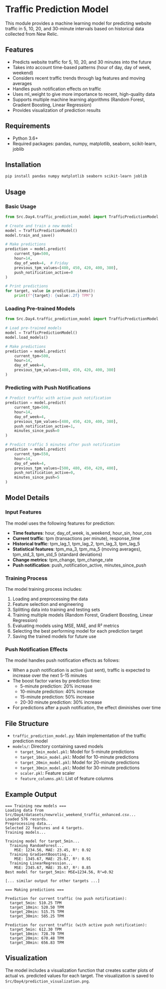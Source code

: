 # Traffic Prediction Model

This module provides a machine learning model for predicting website traffic in 5, 10, 20, and 30-minute intervals based on historical data collected from New Relic.

## Features

- Predicts website traffic for 5, 10, 20, and 30 minutes into the future
- Takes into account time-based patterns (hour of day, day of week, weekend)
- Considers recent traffic trends through lag features and moving averages
- Handles push notification effects on traffic
- Uses ml_weight to give more importance to recent, high-quality data
- Supports multiple machine learning algorithms (Random Forest, Gradient Boosting, Linear Regression)
- Provides visualization of prediction results

## Requirements

- Python 3.6+
- Required packages: pandas, numpy, matplotlib, seaborn, scikit-learn, joblib

## Installation

```bash
pip install pandas numpy matplotlib seaborn scikit-learn joblib
```

## Usage

### Basic Usage

```python
from Src.Day4.traffic_prediction_model import TrafficPredictionModel

# Create and train a new model
model = TrafficPredictionModel()
model.train_and_save()

# Make predictions
prediction = model.predict(
    current_tpm=500,
    hour=14,
    day_of_week=4,  # Friday
    previous_tpm_values=[480, 450, 420, 400, 380],
    push_notification_active=0
)

# Print predictions
for target, value in prediction.items():
    print(f"{target}: {value:.2f} TPM")
```

### Loading Pre-trained Models

```python
from Src.Day4.traffic_prediction_model import TrafficPredictionModel

# Load pre-trained models
model = TrafficPredictionModel()
model.load_models()

# Make predictions
prediction = model.predict(
    current_tpm=500,
    hour=14,
    day_of_week=4,
    previous_tpm_values=[480, 450, 420, 400, 380]
)
```

### Predicting with Push Notifications

```python
# Predict traffic with active push notification
prediction = model.predict(
    current_tpm=500,
    hour=14,
    day_of_week=4,
    previous_tpm_values=[480, 450, 420, 400, 380],
    push_notification_active=1,
    minutes_since_push=0
)

# Predict traffic 5 minutes after push notification
prediction = model.predict(
    current_tpm=550,
    hour=14,
    day_of_week=4,
    previous_tpm_values=[500, 480, 450, 420, 400],
    push_notification_active=0,
    minutes_since_push=5
)
```

## Model Details

### Input Features

The model uses the following features for prediction:

- **Time features**: hour, day_of_week, is_weekend, hour_sin, hour_cos
- **Current traffic**: tpm (transactions per minute), response_time
- **Historical traffic**: tpm_lag_1, tpm_lag_2, tpm_lag_3, tpm_lag_5
- **Statistical features**: tpm_ma_3, tpm_ma_5 (moving averages), tpm_std_3, tpm_std_5 (standard deviations)
- **Change metrics**: tpm_change, tpm_change_rate
- **Push notification**: push_notification_active, minutes_since_push

### Training Process

The model training process includes:

1. Loading and preprocessing the data
2. Feature selection and engineering
3. Splitting data into training and testing sets
4. Training multiple models (Random Forest, Gradient Boosting, Linear Regression)
5. Evaluating models using MSE, MAE, and R² metrics
6. Selecting the best performing model for each prediction target
7. Saving the trained models for future use

### Push Notification Effects

The model handles push notification effects as follows:

- When a push notification is active (just sent), traffic is expected to increase over the next 5-15 minutes
- The boost factor varies by prediction time:
  - 5-minute prediction: 20% increase
  - 10-minute prediction: 40% increase
  - 15-minute prediction: 50% increase
  - 20-30 minute prediction: 30% increase
- For predictions after a push notification, the effect diminishes over time

## File Structure

- `traffic_prediction_model.py`: Main implementation of the traffic prediction model
- `models/`: Directory containing saved models
  - `target_5min_model.pkl`: Model for 5-minute predictions
  - `target_10min_model.pkl`: Model for 10-minute predictions
  - `target_20min_model.pkl`: Model for 20-minute predictions
  - `target_30min_model.pkl`: Model for 30-minute predictions
  - `scaler.pkl`: Feature scaler
  - `feature_columns.pkl`: List of feature columns

## Example Output

```
=== Training new models ===
Loading data from Src/Day4/datasets/newrelic_weekend_traffic_enhanced.csv...
Loaded 576 records.
Preprocessing data...
Selected 22 features and 4 targets.
Training models...

Training model for target_5min...
  Training RandomForest...
    MSE: 1234.56, MAE: 23.45, R²: 0.92
  Training GradientBoosting...
    MSE: 1345.67, MAE: 25.67, R²: 0.91
  Training LinearRegression...
    MSE: 2345.67, MAE: 35.67, R²: 0.85
Best model for target_5min: MSE=1234.56, R²=0.92

[... similar output for other targets ...]

=== Making predictions ===

Prediction for current traffic (no push notification):
  target_5min: 510.25 TPM
  target_10min: 520.50 TPM
  target_20min: 515.75 TPM
  target_30min: 505.25 TPM

Prediction for current traffic (with active push notification):
  target_5min: 612.30 TPM
  target_10min: 728.70 TPM
  target_20min: 670.48 TPM
  target_30min: 656.83 TPM
```

## Visualization

The model includes a visualization function that creates scatter plots of actual vs. predicted values for each target. The visualization is saved to `Src/Day4/prediction_visualization.png`.
